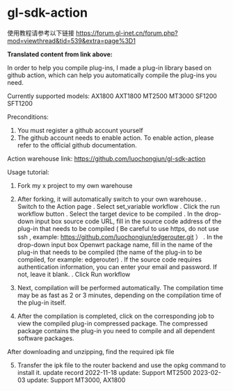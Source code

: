 # gl-sdk-action
使用教程请参考以下链接
https://forum.gl-inet.cn/forum.php?mod=viewthread&tid=539&extra=page%3D1

**Translated content from link above:**

In order to help you compile plug-ins, I made a plug-in library based on github action, which can help you automatically compile the plug-ins you need.

Currently supported models:
AX1800
AXT1800
MT2500
MT3000
SF1200
SFT1200

Preconditions:
1. You must register a github account yourself
2. The github account needs to enable action. To enable action, please refer to the official github documentation.

Action warehouse link:
https://github.com/luochongjun/gl-sdk-action

Usage tutorial:
1. Fork my x project to my own warehouse

2. After forking, it will automatically switch to your own warehouse.
. Switch to the Action page
. Select set_variable workflow
. Click the run workflow button 
. Select the target device to be compiled
   . In the drop-down input box source code URL, fill in the source code address of the plug-in that needs to be compiled ( Be careful to use https, do not use ssh , example: https://github.com/luochongjun/edgerouter.git ）
   . In the drop-down input box Openwrt package name, fill in the name of the plug-in that needs to be compiled (the name of the plug-in to be compiled, for example: edgerouter)
. If the source code requires authentication information, you can enter your email and password. If not, leave it blank.
. Click Run workflow

3. Next, compilation will be performed automatically. The compilation time may be as fast as 2 or 3 minutes, depending on the compilation time of the plug-in itself.

4. After the compilation is completed, click on the corresponding job to view the compiled plug-in compressed package. The compressed package contains the plug-in you need to compile and all dependent software packages.

After downloading and unzipping, find the required ipk file


5. Transfer the ipk file to the router backend and use the opkg command to install it.
update record
2022-11-18 update: Support MT2500
2023-02-03 update: Support MT3000, AX1800
